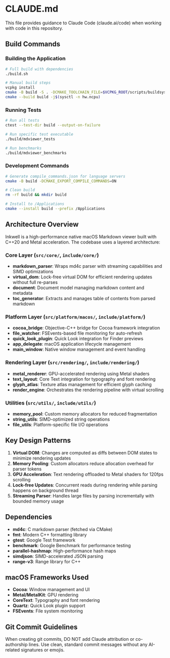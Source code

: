 # CLAUDE.md

This file provides guidance to Claude Code (claude.ai/code) when working with code in this repository.

## Build Commands

### Building the Application
```bash
# Full build with dependencies
./build.sh

# Manual build steps
vcpkg install
cmake -B build -S . -DCMAKE_TOOLCHAIN_FILE=$VCPKG_ROOT/scripts/buildsystems/vcpkg.cmake
cmake --build build -j$(sysctl -n hw.ncpu)
```

### Running Tests
```bash
# Run all tests
ctest --test-dir build --output-on-failure

# Run specific test executable
./build/mdviewer_tests

# Run benchmarks
./build/mdviewer_benchmarks
```

### Development Commands
```bash
# Generate compile_commands.json for language servers
cmake -B build -DCMAKE_EXPORT_COMPILE_COMMANDS=ON

# Clean build
rm -rf build && mkdir build

# Install to /Applications
cmake --install build --prefix /Applications
```

## Architecture Overview

Inkwell is a high-performance native macOS Markdown viewer built with C++20 and Metal acceleration. The codebase uses a layered architecture:

### Core Layer (`src/core/`, `include/core/`)
- **markdown_parser**: Wraps md4c parser with streaming capabilities and SIMD optimizations
- **virtual_dom**: Lock-free virtual DOM for efficient rendering updates without full re-parses
- **document**: Document model managing markdown content and metadata
- **toc_generator**: Extracts and manages table of contents from parsed markdown

### Platform Layer (`src/platform/macos/`, `include/platform/`)
- **cocoa_bridge**: Objective-C++ bridge for Cocoa framework integration
- **file_watcher**: FSEvents-based file monitoring for auto-refresh
- **quick_look_plugin**: Quick Look integration for Finder previews
- **app_delegate**: macOS application lifecycle management
- **main_window**: Native window management and event handling

### Rendering Layer (`src/rendering/`, `include/rendering/`)
- **metal_renderer**: GPU-accelerated rendering using Metal shaders
- **text_layout**: Core Text integration for typography and font rendering
- **glyph_atlas**: Texture atlas management for efficient glyph caching
- **render_engine**: Orchestrates the rendering pipeline with virtual scrolling

### Utilities (`src/utils/`, `include/utils/`)
- **memory_pool**: Custom memory allocators for reduced fragmentation
- **string_utils**: SIMD-optimized string operations
- **file_utils**: Platform-specific file I/O operations

## Key Design Patterns

1. **Virtual DOM**: Changes are computed as diffs between DOM states to minimize rendering updates
2. **Memory Pooling**: Custom allocators reduce allocation overhead for parser tokens
3. **GPU Acceleration**: Text rendering offloaded to Metal shaders for 120fps scrolling
4. **Lock-free Updates**: Concurrent reads during rendering while parsing happens on background thread
5. **Streaming Parser**: Handles large files by parsing incrementally with bounded memory usage

## Dependencies

- **md4c**: C markdown parser (fetched via CMake)
- **fmt**: Modern C++ formatting library
- **gtest**: Google Test framework
- **benchmark**: Google Benchmark for performance testing
- **parallel-hashmap**: High-performance hash maps
- **simdjson**: SIMD-accelerated JSON parsing
- **range-v3**: Range library for C++

## macOS Frameworks Used

- **Cocoa**: Window management and UI
- **Metal/MetalKit**: GPU rendering
- **CoreText**: Typography and font rendering
- **Quartz**: Quick Look plugin support
- **FSEvents**: File system monitoring

## Git Commit Guidelines

When creating git commits, DO NOT add Claude attribution or co-authorship lines. Use clean, standard commit messages without any AI-related signatures or emojis.